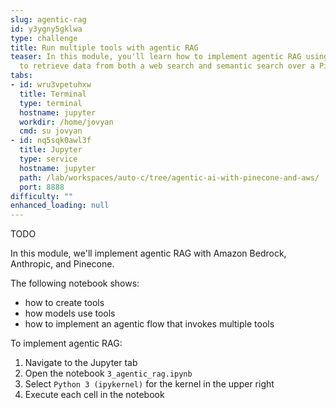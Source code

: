 ```yaml
---
slug: agentic-rag
id: y3ygny5gklwa
type: challenge
title: Run multiple tools with agentic RAG
teaser: In this module, you'll learn how to implement agentic RAG using multiple tools
  to retrieve data from both a web search and semantic search over a Pinecone index.
tabs:
- id: wru3vpetuhxw
  title: Terminal
  type: terminal
  hostname: jupyter
  workdir: /home/jovyan
  cmd: su jovyan
- id: nq5sqk0awl3f
  title: Jupyter
  type: service
  hostname: jupyter
  path: /lab/workspaces/auto-c/tree/agentic-ai-with-pinecone-and-aws/
  port: 8888
difficulty: ""
enhanced_loading: null
---
```

TODO

In this module, we'll implement agentic RAG with Amazon Bedrock, Anthropic, and Pinecone.

The following notebook shows:
- how to create tools
- how models use tools
- how to implement an agentic flow that invokes multiple tools

To implement agentic RAG:
1. Navigate to the Jupyter tab
2. Open the notebook `3_agentic_rag.ipynb`
3. Select `Python 3 (ipykernel)` for the kernel in the upper right
4. Execute each cell in the notebook